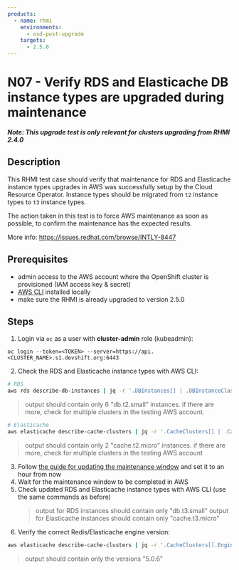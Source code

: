 ```yaml
---
products:
  - name: rhmi
    environments:
      - osd-post-upgrade
    targets:
      - 2.5.0
---
```


# N07 - Verify RDS and Elasticache DB instance types are upgraded during maintenance

**_Note: This upgrade test is only relevant for clusters upgrading from RHMI 2.4.0_**

## Description

This RHMI test case should verify that maintenance for RDS and Elasticache instance types upgrades in AWS was
successfully setup by the Cloud Resource Operator. Instance types should be migrated from `t2` instance types to `t3`
instance types.

The action taken in this test is to force AWS maintenance as soon as possible, to confirm the maintenance has the
expected results.

More info: <https://issues.redhat.com/browse/INTLY-8447>

## Prerequisites

- admin access to the AWS account where the OpenShift cluster is provisioned (IAM access key & secret)
- [AWS CLI](https://docs.aws.amazon.com/cli/latest/userguide/cli-chap-install.html) installed locally
- make sure the RHMI is already upgraded to version 2.5.0

## Steps

1. Login via `oc` as a user with **cluster-admin** role (kubeadmin):

```
oc login --token=<TOKEN> --server=https://api.<CLUSTER_NAME>.s1.devshift.org:6443
```

2. Check the RDS and Elasticache instance types with AWS CLI:

```bash
# RDS
aws rds describe-db-instances | jq -r '.DBInstances[] | .DBInstanceClass'
```

> output should contain only 6 "db.t2.small" instances. if there are more, check for multiple clusters in the testing
> AWS account.

```bash
# Elasticache
aws elasticache describe-cache-clusters | jq -r '.CacheClusters[] | .CacheNodeType'
```

> output should contain only 2 "cache.t2.micro" instances. if there are more, check for multiple clusters in the
> testing AWS account

3. Follow [the guide for updating the maintenance window](https://github.com/RHCloudServices/integreatly-help/blob/master/sops/2.x/cssre_info/info_aws_update_backup_maintenance_window.md) and set it to an hour from now
4. Wait for the maintenance window to be completed in AWS
5. Check updated RDS and Elasticache instance types with AWS CLI (use the same commands as before)
   > output for RDS instances should contain only "db.t3.small"
   > output for Elasticache instances should contain only "cache.t3.micro"
6. Verify the correct Redis/Elasticache engine version:

```bash
aws elasticache describe-cache-clusters | jq -r '.CacheClusters[].EngineVersion'
```

> output should contain only the versions "5.0.6"
